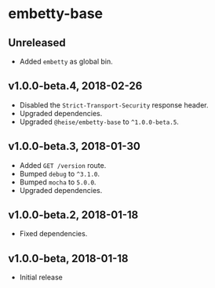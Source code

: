 # embetty-base

## Unreleased

- Added `embetty` as global bin.

## v1.0.0-beta.4, 2018-02-26

- Disabled the `Strict-Transport-Security` response header.
- Upgraded dependencies.
- Upgraded `@heise/embetty-base` to `^1.0.0-beta.5`.

## v1.0.0-beta.3, 2018-01-30

- Added `GET /version` route.
- Bumped `debug` to `^3.1.0`.
- Bumped `mocha` to `5.0.0`.
- Upgraded dependencies.

## v1.0.0-beta.2, 2018-01-18

- Fixed dependencies.

## v1.0.0-beta, 2018-01-18

- Initial release
